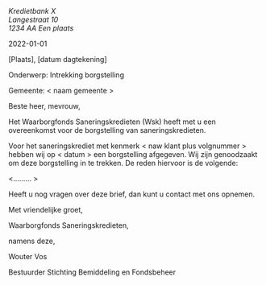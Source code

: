 
<address>
    Kredietbank X<br>
    Langestraat 10<br>
    1234 AA Een plaats
</address>

<time>2022-01-01</time>
<dossier klant plus volgnummer>

[Plaats], [datum dagtekening]


Onderwerp: Intrekking borgstelling
    
Gemeente: < naam gemeente >


Beste heer, mevrouw,

Het Waarborgfonds Saneringskredieten (Wsk) heeft met u een overeenkomst voor de borgstelling van saneringskredieten. 

Voor het saneringskrediet met kenmerk < naw klant plus volgnummer > hebben wij op < datum > een borgstelling afgegeven. Wij zijn genoodzaakt om deze borgstelling in te trekken. De reden hiervoor is de volgende:

<………                         >

Heeft u nog vragen over deze brief, dan kunt u contact met ons opnemen.

Met vriendelijke groet,
 

Waarborgfonds Saneringskredieten,
    
namens deze,
 

    
    


Wouter Vos
    
Bestuurder Stichting Bemiddeling en Fondsbeheer

